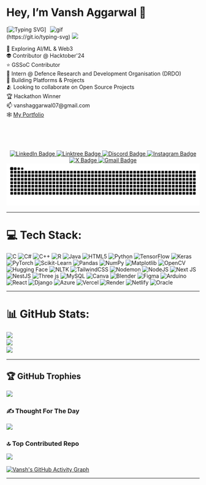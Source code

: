 
<h1> Hey, I’m Vansh Aggarwal 👋 </h1>                                 
                         
<img src="https://user-images.githubusercontent.com/74038190/212749695-a6817c5a-a794-462b-afca-1b5ce7dd5e63.gif" alt="gif" align="right" width="390">              
             
[![Typing SVG](https://readme-typing-svg.herokuapp.com?font=Montserrat&color=blue&vCenter=true&lines=Full+Stack+Developer💻;Open+Source+Contributor🌍;Tech+Explorer🚀;)](https://git.io/typing-svg)  
[![](https://visitcount.itsvg.in/api?id=vanshaggarwal07&icon=0&color=0)](https://visitcount.itsvg.in)   

<div align="left">      
  👀 Exploring AI/ML & Web3 <br>            
  👽 Contributor @ Hacktober'24 <br>      
  ⭐ GSSoC Contributor <br>      
  🤖 Intern @ Defence Research and Development Organisation (DRDO) <br>         
  👾 Building Platforms & Projects <br>   
  🫂 Looking to collaborate on Open Source Projects <br>    
  🏆 Hackathon Winner <br>      
  📫 vanshaggarwal07@gmail.com <br>  
  🕸️ <a href="https://your-portfolio-link.com">My Portfolio</a> 
</div>

<br><br><br>

<div id="badges" align="center">
  <a href="https://www.linkedin.com/in/vanshaggarwal07/">
    <img src="https://img.shields.io/badge/LinkedIn-0072b1?style=for-the-badge&logo=linkedin&logoColor=white" alt="LinkedIn Badge"/>
  </a>
  <a href="https://linktr.ee/vanshaggarwal07">
   <img src="https://img.shields.io/badge/Linktree-acdc5c?style=for-the-badge&logo=linktree&logoColor=black" alt="Linktree Badge"/>
  </a>
  <a href="https://discord.gg/vanshaggarwal07">
    <img src="https://img.shields.io/badge/Discord-7289DA?style=for-the-badge&logo=Discord&logoColor=white" alt="Discord Badge"/>
  </a>
  <a href="https://www.instagram.com/vanshaggarwal.07/">
  <img src="https://img.shields.io/badge/Instagram-%23E4405F.svg?style=for-the-badge&logo=instagram&logoColor=white" alt="Instagram Badge"/>
</a>
<a href="https://x.com/vanshaggarwal07/">
  <img src="https://img.shields.io/badge/Twitter-%23000000.svg?style=for-the-badge&logo=x&logoColor=white" alt="X Badge"/>
</a>
<a href="mailto:vanshaggarwal07@gmail.com">
  <img src="https://img.shields.io/badge/Gmail-D14836?style=for-the-badge&logo=gmail&logoColor=white" alt="Gmail Badge"/>
</a>

</div>


<img src="https://raw.githubusercontent.com/vanshaggarwal07/vanshaggarwal07/output/snake.svg" alt="Snake animation" />

---

# 💻 Tech Stack:
![C](https://img.shields.io/badge/c-%2300599C.svg?style=flat&logo=c&logoColor=white) 
![C#](https://img.shields.io/badge/c%23-%23239120.svg?style=flat&logo=csharp&logoColor=white) 
![C++](https://img.shields.io/badge/c++-%2300599C.svg?style=flat&logo=c%2B%2B&logoColor=white) 
![R](https://img.shields.io/badge/r-%23276DC3.svg?style=flat&logo=r&logoColor=white) 
![Java](https://img.shields.io/badge/java-%23ED8B00.svg?style=flat&logo=openjdk&logoColor=white) 
![HTML5](https://img.shields.io/badge/html5-%23E34F26.svg?style=flat&logo=html5&logoColor=white) 
![Python](https://img.shields.io/badge/python-3670A0?style=flat&logo=python&logoColor=ffdd54) 
![TensorFlow](https://img.shields.io/badge/TensorFlow-%23FF6F00.svg?style=flat&logo=TensorFlow&logoColor=white) 
![Keras](https://img.shields.io/badge/Keras-%23D00000.svg?style=flat&logo=Keras&logoColor=white) 
![PyTorch](https://img.shields.io/badge/PyTorch-%23EE4C2C.svg?style=flat&logo=PyTorch&logoColor=white) 
![Scikit-Learn](https://img.shields.io/badge/scikit--learn-%23F7931E.svg?style=flat&logo=scikit-learn&logoColor=white) 
![Pandas](https://img.shields.io/badge/pandas-%23150458.svg?style=flat&logo=pandas&logoColor=white) 
![NumPy](https://img.shields.io/badge/numpy-%23013243.svg?style=flat&logo=numpy&logoColor=white) 
![Matplotlib](https://img.shields.io/badge/matplotlib-%230C55A5.svg?style=flat&logo=plotly&logoColor=white) 
![OpenCV](https://img.shields.io/badge/opencv-%23white.svg?style=flat&logo=opencv&logoColor=white) 
![Hugging Face](https://img.shields.io/badge/HuggingFace-%23FFCA00.svg?style=flat&logo=huggingface&logoColor=black) 
![NLTK](https://img.shields.io/badge/NLTK-%234EA94B.svg?style=flat) 
![TailwindCSS](https://img.shields.io/badge/tailwindcss-%2338B2AC.svg?style=flat&logo=tailwind-css&logoColor=white) 
![Nodemon](https://img.shields.io/badge/NODEMON-%23323330.svg?style=flat&logo=nodemon&logoColor=%BBDEAD) 
![NodeJS](https://img.shields.io/badge/node.js-6DA55F?style=flat&logo=node.js&logoColor=white) 
![Next JS](https://img.shields.io/badge/Next-black?style=flat&logo=next.js&logoColor=white) 
![NestJS](https://img.shields.io/badge/nestjs-%23E0234E.svg?style=flat&logo=nestjs&logoColor=white) 
![Three js](https://img.shields.io/badge/threejs-black?style=flat&logo=three.js&logoColor=white) 
![MySQL](https://img.shields.io/badge/mysql-%2300000f.svg?style=flat&logo=mysql&logoColor=white) 
![Canva](https://img.shields.io/badge/Canva-%2300C4CC.svg?style=flat&logo=Canva&logoColor=white) 
![Blender](https://img.shields.io/badge/blender-%23F5792A.svg?style=flat&logo=blender&logoColor=white) 
![Figma](https://img.shields.io/badge/figma-%23F24E1E.svg?style=flat&logo=figma&logoColor=white) 
![Arduino](https://img.shields.io/badge/-Arduino-00979D?style=flat&logo=Arduino&logoColor=white) 
![React](https://img.shields.io/badge/react-%2320232a.svg?style=flat&logo=react&logoColor=%2361DAFB) 
![Django](https://img.shields.io/badge/django-%23092E20.svg?style=flat&logo=django&logoColor=white) 
![Azure](https://img.shields.io/badge/azure-%230072C6.svg?style=flat&logo=microsoftazure&logoColor=white) 
![Vercel](https://img.shields.io/badge/vercel-%23000000.svg?style=flat&logo=vercel&logoColor=white) 
![Render](https://img.shields.io/badge/Render-%46E3B7.svg?style=flat&logo=render&logoColor=white) 
![Netlify](https://img.shields.io/badge/netlify-%23000000.svg?style=flat&logo=netlify&logoColor=#00C7B7) 
![Oracle](https://img.shields.io/badge/Oracle-F80000?style=flat&logo=oracle&logoColor=white)




---

# 📊 GitHub Stats:
![](https://github-readme-stats.vercel.app/api?username=vanshaggarwal07&theme=dark&hide_border=false&include_all_commits=false&count_private=true)<br/>
![](https://github-readme-streak-stats.herokuapp.com/?user=vanshaggarwal07&theme=dark&hide_border=false)<br/>
![](https://github-readme-stats.vercel.app/api/top-langs/?username=vanshaggarwal07&theme=dark&hide_border=false&include_all_commits=false&count_private=true&layout=compact)

---

## 🏆 GitHub Trophies
![](https://github-profile-trophy.vercel.app/?username=vanshaggarwal07&theme=radical&no-frame=false&no-bg=true&margin-w=4)

### ✍️ Thought For The Day
![](https://quotes-github-readme.vercel.app/api?type=horizontal&theme=radical)

### 🔝 Top Contributed Repo
![](https://github-contributor-stats.vercel.app/api?username=vanshaggarwal07&limit=5&theme=dark&combine_all_yearly_contributions=true)

[![Vansh's GitHub Activity Graph](https://github-readme-activity-graph.vercel.app/graph?username=vanshaggarwal07&theme=react-dark)](https://github.com/ashutosh00710/github-readme-activity-graph)

---
